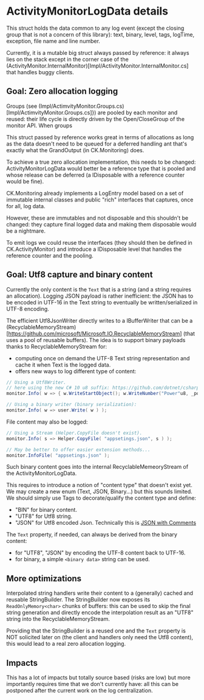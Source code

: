 # ActivityMonitorLogData details

This struct holds the data common to any log event (except the closing group that is not a concern of this library): text, binary, level,
tags, logTime, exception, file name and line number.

Currently, it is a mutable big struct always passed by reference: it always lies on the stack except in the corner
case of the (ActivityMonitor.InternalMonitor)[Impl/ActivityMonitor.InternalMonitor.cs] that handles buggy clients.

## Goal: Zero allocation logging 

Groups (see (Impl/ActimvityMonitor.Groups.cs)[Impl/ActimvityMonitor.Groups.cs]}) are pooled by each monitor and reused: their life
cycle is directly driven by the Open/CloseGroup of the monitor API. When groups 

This struct passed by reference works great in terms of allocations as long as the data doesn't need to be queued for a deferred
handling ant that's exactly what the GrandOutput (in CK.Monitoring) does.

To achieve a true zero allocation implementation, this needs to be changed: ActivityMonitorLogData would better be a reference
type that is pooled and whose release can be deferred (a IDisposable with a reference counter would be fine).

CK.Monitoring already implements a LogEntry model based on a set of immutable internal classes and public "rich" interfaces that
captures, once for all, log data.

However, these are immutables and not disposable and this shouldn't be changed: they capture final logged data and making them disposable
would be a nightmare.

To emit logs we could reuse the interfaces (they should then be defined in CK.ActivityMonitor) and introduce a IDisposable level that
handles the reference counter and the pooling.

## Goal: Utf8 capture and binary content

Currently the only content is the `Text` that is a string (and a string requires an allocation).
Logging JSON payload is rather inefficient: the JSON has to be encoded in UTF-16 in the Text string to
eventually be written/serialized in UTF-8 encoding.

The efficient Utf8JsonWriter directly writes to a IBufferWriter that can be a (RecyclableMemoryStream)[https://github.com/microsoft/Microsoft.IO.RecyclableMemoryStream]
(that uses a pool of reusable buffers).
The idea is to support binary payloads thanks to RecyclableMemoryStream for:
- computing once on demand the UTF-8 Text string representation and cache it when Text is the logged data.
- offers new ways to log different type of content:
```c#
// Using a Utf8Writer.
// here using the new C# 10 u8 suffix: https://github.com/dotnet/csharplang/blob/main/proposals/utf8-string-literals.md.
monitor.Info( w => { w.WriteStartObject(); w.WriteNumber("Power"u8, _power ); w.WriteEndObject()} );

// Using a binary writer (binary serialization):
monitor.Info( w => user.Write( w ) );
```
File content may also be logged:
```c#
// Using a Stream (Helper.CopyFile doesn't exist).
monitor.Info( s => Helper.CopyFile( "appsetings.json", s ) );

// May be better to offer easier extension methods... 
monitor.InfoFile( "appsetings.json" );
```

Such binary content goes into the internal RecyclableMemeoryStream of the ActivityMonitorLogData.

This requires to introduce a notion of "content type" that doesn't exist yet.
We may create a new enum (Text, JSON, Binary...) but this sounds limited. We should simply use Tags to
decorate/qualify the content type and define:
- "BIN" for binary content.
- "UTF8" for Utf8 string.
- "JSON" for Utf8 encoded Json. Technically this is [JSON with Comments](https://code.visualstudio.com/docs/languages/json#_json-with-comments)

The `Text` property, if needed, can always be derived from the binary content:
- for "UTF8", "JSON" by encoding the UTF-8 content back to UTF-16.
- for binary, a simple `<binary data>` string can be used.

## More optimizations

Interpolated string handlers write their content to a (generally) cached and reusable StringBuilder. The StringBuilder now exposes its
`ReadOnlyMemory<char>` chunks of buffers: this can be used to skip the final string generation and directly encode the interpolation
result as an "UTF8" string into the RecyclableMemoryStream.

Providing that the StringBuilder is a reused one and the `Text` property is NOT solicited later on (the client and handlers only need the Utf8 content),
this would lead to a real zero allocation logging.

## Impacts

This has a lot of impacts but totally source based (risks are low) but more importantly requires time that we don't currently have: all this
can be postponed after the current work on the log centralization.




